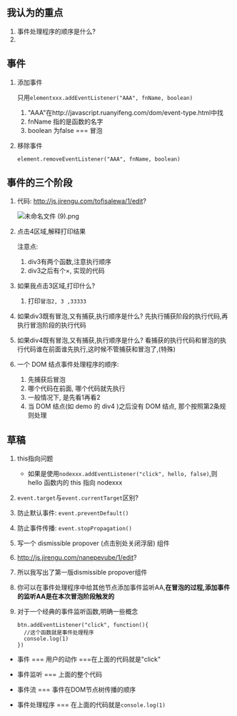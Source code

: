 ## 我认为的重点

1. 事件处理程序的顺序是什么?
2. ​













## 事件

1. 添加事件

   只用`elementxxx.addEventListener("AAA", fnName, boolean)`
   1. "AAA"在http://javascript.ruanyifeng.com/dom/event-type.html中找
   2. fnName 指的是函数的名字
   3. boolean 为false === 冒泡

2. 移除事件

   `element.removeEventListener("AAA", fnName, boolean)`


## 事件的三个阶段

1. 代码: http://js.jirengu.com/tofisalewa/1/edit?

   ![未命名文件 (9).png](http://upload-images.jianshu.io/upload_images/5529438-3ca1cd80186bc2c1.png?imageMogr2/auto-orient/strip%7CimageView2/2/w/1240)

2. 点击4区域,解释打印结果

   注意点: 

   1. div3有两个函数,注意执行顺序
   2. div3之后有个×, 实现的代码

3. 如果我点击3区域,打印什么?

   1. 打印`冒泡2, 3 ,33333`

4. 如果div3既有冒泡,又有捕获,执行顺序是什么?    先执行捕获阶段的执行代码,再执行冒泡阶段的执行代码

5. 如果div4既有冒泡,又有捕获,执行顺序是什么?    看捕获的执行代码和冒泡的执行代码谁在前面谁先执行,这时候不管捕获和冒泡了,(特殊)

6. 一个 DOM 结点事件处理程序的顺序: 

   1. 先捕获后冒泡
   2. 哪个代码在前面, 哪个代码就先执行
   3. 一般情况下, 是先看1再看2
   4. 当 DOM 结点(如 demo 的 div4 )之后没有 DOM 结点, 那个按照第2条规则处理







## 草稿

1. this指向问题

   - 如果是使用`nodexxx.addEventListener("click", hello, false)`,则 hello 函数内的 this 指向 nodexxx
2. `event.target`与`event.currentTarget`区别?
3. 防止默认事件: `event.preventDefault()`
4. 防止事件传播: `event.stopPropagation()`
5. 写一个 dismissible propover (点击别处关闭浮层) 组件
6. http://js.jirengu.com/nanepevube/1/edit?
7. 所以我写出了第一版dismissible propover组件
8. 你可以在事件处理程序中给其他节点添加事件监听AA,**在冒泡的过程,添加事件的监听AA是在本次冒泡阶段触发的**
9. 对于一个经典的事件监听函数,明确一些概念

   ```
   btn.addEventListener("click", function(){
     //这个函数就是事件处理程序
     console.log(1)
   })
   ```

-  事件 === 用户的动作 ===在上面的代码就是"click"

-  事件监听 === 上面的整个代码

-  事件流 === 事件在DOM节点树传播的顺序

-  事件处理程序 === 在上面的代码就是`console.log(1)`

   ​

   ​